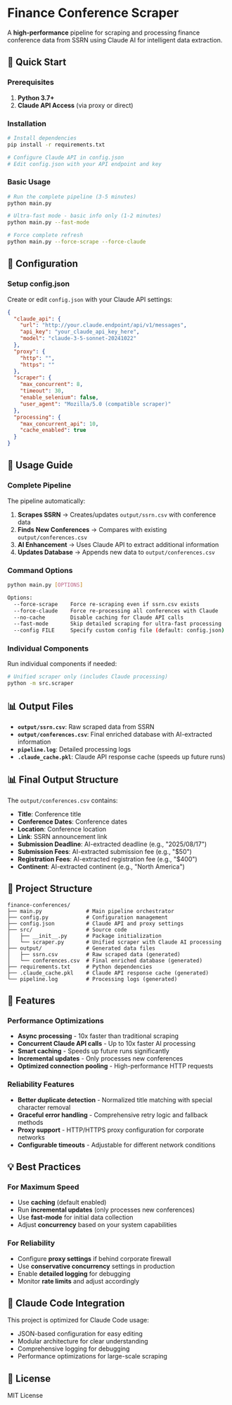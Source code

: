 # Finance Conference Scraper

A **high-performance** pipeline for scraping and processing finance conference data from SSRN using Claude AI for intelligent data extraction.

## 🚀 Quick Start

### Prerequisites

1. **Python 3.7+**
2. **Claude API Access** (via proxy or direct)

### Installation

```bash
# Install dependencies
pip install -r requirements.txt

# Configure Claude API in config.json
# Edit config.json with your API endpoint and key
```

### Basic Usage

```bash
# Run the complete pipeline (3-5 minutes)
python main.py

# Ultra-fast mode - basic info only (1-2 minutes)
python main.py --fast-mode

# Force complete refresh
python main.py --force-scrape --force-claude
```

## 📖 Configuration

### Setup config.json

Create or edit `config.json` with your Claude API settings:

```json
{
  "claude_api": {
    "url": "http://your.claude.endpoint/api/v1/messages",
    "api_key": "your_claude_api_key_here",
    "model": "claude-3-5-sonnet-20241022"
  },
  "proxy": {
    "http": "",
    "https": ""
  },
  "scraper": {
    "max_concurrent": 8,
    "timeout": 30,
    "enable_selenium": false,
    "user_agent": "Mozilla/5.0 (compatible scraper)"
  },
  "processing": {
    "max_concurrent_api": 10,
    "cache_enabled": true
  }
}
```

## 📖 Usage Guide

### Complete Pipeline

The pipeline automatically:
1. **Scrapes SSRN** → Creates/updates `output/ssrn.csv` with conference data
2. **Finds New Conferences** → Compares with existing `output/conferences.csv`
3. **AI Enhancement** → Uses Claude API to extract additional information
4. **Updates Database** → Appends new data to `output/conferences.csv`

### Command Options

```bash
python main.py [OPTIONS]

Options:
  --force-scrape    Force re-scraping even if ssrn.csv exists
  --force-claude    Force re-processing all conferences with Claude
  --no-cache        Disable caching for Claude API calls
  --fast-mode       Skip detailed scraping for ultra-fast processing
  --config FILE     Specify custom config file (default: config.json)
```

### Individual Components

Run individual components if needed:

```bash
# Unified scraper only (includes Claude processing)
python -m src.scraper
```

## 📊 Output Files

- **`output/ssrn.csv`**: Raw scraped data from SSRN
- **`output/conferences.csv`**: Final enriched database with AI-extracted information
- **`pipeline.log`**: Detailed processing logs
- **`.claude_cache.pkl`**: Claude API response cache (speeds up future runs)

## 📊 Final Output Structure

The `output/conferences.csv` contains:
- **Title**: Conference title
- **Conference Dates**: Conference dates  
- **Location**: Conference location
- **Link**: SSRN announcement link
- **Submission Deadline**: AI-extracted deadline (e.g., "2025/08/17")
- **Submission Fees**: AI-extracted submission fee (e.g., "$50")
- **Registration Fees**: AI-extracted registration fee (e.g., "$400")  
- **Continent**: AI-extracted continent (e.g., "North America")

## 📁 Project Structure

```
finance-conferences/
├── main.py              # Main pipeline orchestrator
├── config.py            # Configuration management
├── config.json          # Claude API and proxy settings
├── src/                 # Source code
│   ├── __init__.py      # Package initialization
│   └── scraper.py       # Unified scraper with Claude AI processing
├── output/              # Generated data files
│   ├── ssrn.csv         # Raw scraped data (generated)
│   └── conferences.csv  # Final enriched database (generated)
├── requirements.txt     # Python dependencies
├── .claude_cache.pkl    # Claude API response cache (generated)
└── pipeline.log         # Processing logs (generated)
```

## 🔧 Features

### Performance Optimizations
- **Async processing** - 10x faster than traditional scraping
- **Concurrent Claude API calls** - Up to 10x faster AI processing
- **Smart caching** - Speeds up future runs significantly
- **Incremental updates** - Only processes new conferences
- **Optimized connection pooling** - High-performance HTTP requests

### Reliability Features
- **Better duplicate detection** - Normalized title matching with special character removal
- **Graceful error handling** - Comprehensive retry logic and fallback methods
- **Proxy support** - HTTP/HTTPS proxy configuration for corporate networks
- **Configurable timeouts** - Adjustable for different network conditions

## 💡 Best Practices

### For Maximum Speed
- Use **caching** (default enabled)
- Run **incremental updates** (only processes new conferences)
- Use **fast-mode** for initial data collection
- Adjust **concurrency** based on your system capabilities

### For Reliability  
- Configure **proxy settings** if behind corporate firewall
- Use **conservative concurrency** settings in production
- Enable **detailed logging** for debugging
- Monitor **rate limits** and adjust accordingly

## 🚀 Claude Code Integration

This project is optimized for Claude Code usage:
- JSON-based configuration for easy editing
- Modular architecture for clear understanding
- Comprehensive logging for debugging
- Performance optimizations for large-scale scraping

## 📄 License

MIT License